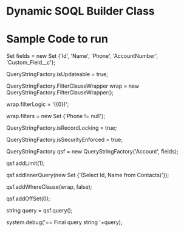 # Dynamic SOQL Builder Class

# Sample Code to run

Set<string> fields = new Set<string> {'Id', 'Name', 'Phone', 'AccountNumber', 'Custom_Field__c'};

QueryStringFactory.isUpdateable = true;
  
QueryStringFactory.FilterClauseWrapper wrap = new QueryStringFactory.FilterClauseWrapper();
  
wrap.filterLogic = '({0})';
  
wrap.filters = new Set<String> {'Phone != null'};
  
QueryStringFactory.isRecordLocking = true;
  
QueryStringFactory.isSecurityEnforced = true;
  
QueryStringFactory qsf = new QueryStringFactory('Account', fields);
  
qsf.addLimit(1);
  
qsf.addInnerQuery(new Set<string> {'(Select Id, Name from Contacts)'});
  
qsf.addWhereClause(wrap, false);
  
qsf.addOffSet(0);
  
string query = qsf.query();

system.debug('== Final query string '+query);

